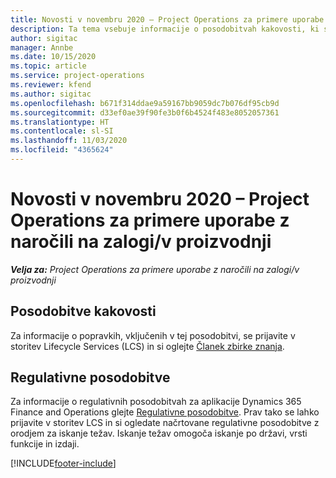 ```yaml
---
title: Novosti v novembru 2020 – Project Operations za primere uporabe z naročili na zalogi/v proizvodnji
description: Ta tema vsebuje informacije o posodobitvah kakovosti, ki so na voljo v novembrski izdaji (2020) aplikacije Project Operations za primere uporabe z naročili na zalogi/v proizvodnji.
author: sigitac
manager: Annbe
ms.date: 10/15/2020
ms.topic: article
ms.service: project-operations
ms.reviewer: kfend
ms.author: sigitac
ms.openlocfilehash: b671f314ddae9a59167bb9059dc7b076df95cb9d
ms.sourcegitcommit: d33ef0ae39f90fe3b0f6b4524f483e8052057361
ms.translationtype: HT
ms.contentlocale: sl-SI
ms.lasthandoff: 11/03/2020
ms.locfileid: "4365624"
---
```

# <a name="whats-new-november-2020---project-operations-for-stockedproduction-based-scenarios"></a>Novosti v novembru 2020 – Project Operations za primere uporabe z naročili na zalogi/v proizvodnji

_**Velja za:** Project Operations za primere uporabe z naročili na zalogi/v proizvodnji_

## <a name="quality-updates"></a>Posodobitve kakovosti

Za informacije o popravkih, vključenih v tej posodobitvi, se prijavite v storitev Lifecycle Services (LCS) in si oglejte [Članek zbirke znanja](https://fix.lcs.dynamics.com/Issue/Details?bugId=488609&amp;dbType=3&amp;qc=8251e8e1d5e2386de850599926c1adc3fec8e2ba25308036d22cdfe0a1c28fc7).

## <a name="regulatory-updates"></a>Regulativne posodobitve

Za informacije o regulativnih posodobitvah za aplikacije Dynamics 365 Finance and Operations glejte [Regulativne posodobitve](https://docs.microsoft.com/dynamics365/finance/localizations/regulatory-updates). Prav tako se lahko prijavite v storitev LCS in si ogledate načrtovane regulativne posodobitve z orodjem za iskanje težav. Iskanje težav omogoča iskanje po državi, vrsti funkcije in izdaji.


[!INCLUDE[footer-include](../../includes/footer-banner.md)]